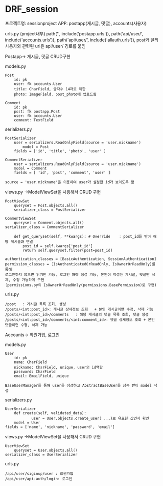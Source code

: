 # DRF_session
프로젝트명: sessionproject
APP: postapp(게시글, 댓글), accounts(사용자)

urls.py (project내부)
	path('', include('postapp.urls')),
	path('api/user/', include('accounts.urls')),
    	path('api/user/', include('allauth.urls')),
	post와 달리 사용자와 관련된 url은 api/user/ 경로를 붙임

Postapp-> 게시글, 댓글 CRUD구현

models.py

	Post
		id: pk
		user: fk accounts.User
		title: CharField, 글자수 14자로 제한
		photo: ImageField, post_photo에 업로드됨

	Comment
		id: pk
		post: fk postapp.Post
		user: fk accounts.User
		comment: TextField

serializers.py

	PostSerializer
		user = serializers.ReadOnlyField(source = 'user.nickname')
		    model = Post
        fields = ['id', 'title', 'photo', 'user' ]

	CommentSerializer
		user = serializers.ReadOnlyField(source = 'user.nickname')
        model = Comment
        fields = [ 'id', 'post', 'comment', 'user' ]

	source = 'user.nickname'을 이용하여 user가 설정한 id가 보이도록 함

views.py	->ModelViewSet을 사용해서 CRUD 구현

	PostViewSet
		queryset = Post.objects.all()
   		serializer_class = PostSerializer
		
	CommentViewSet
		queryset = Comment.objects.all()
    serializer_class = CommentSerializer
		
		def get_queryset(self, **kwargs): # Override	: post_id를 받아 해당 게시글과 연결
			post_id = self.kwargs['post_id']
			return self.queryset.filter(post=post_id)
		
	authentication_classes = [BasicAuthentication, SessionAuthentication]
	permission_classes = [IsAuthenticatedOrReadOnly, IsOwnerOrReadOnly]를 통해
	로그인하지 않으면 읽기만 가능, 로그인 해야 생성 가능, 본인이 작성한 게시글, 댓글만 삭제, 수정 가능하게 구현
	(permissions.py의 IsOwnerOrReadOnly(permissions.BasePermission)로 구현)

urls.py

	/post	: 게시글 목록 조회, 생성
	/posts/<int:post_id>: 게시글 상세정보 조회	+ 본인 게시글이면 수정, 삭제 가능
	/posts/<int:post_id>/comments	: 해당 게시글의 댓글 목록 조회, 댓글 생성
	/posts/<int:post_id>/comments/<int:comment_id>: 댓글 상세정보 조회 + 본인 댓글이면 수정, 삭제 가능



Accounts-> 회원가입, 로그인

models.py

	User
		id: pk
		name: CharField
		nickname: CharField, unique, user의 id역할
		password: CharField
		email: EmailField, unique

	BaseUserManager를 통해 user를 생성하고 AbstractBaseUser를 상속 받아 model 작성

serializers.py

	UserSerializer
		def create(self, validated_data):
       			user = User.objects.create_user( ...)로 유효한 값인지 확인
		model = User
    fields = ['name', 'nickname', 'password', 'email']

views.py	->ModelViewSet을 사용해서 CRUD 구현

	UserViewSet
		queryset = User.objects.all()
    serializer_class = UserSerializer
	
urls.py

	/api/user/siginup/user : 회원가입
	/api/user/api-auth/login: 로그인
